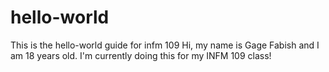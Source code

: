 # hello-world
This is the hello-world guide for infm 109
Hi, my name is Gage Fabish and I am 18 years old. I'm currently doing this for my INFM 109 class!
